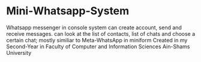 # Mini-Whatsapp-System 
Whatsapp messenger in console system can create account, send and receive messages. can look at the list of contacts, list of chats and choose a certain chat; mostly similiar to Meta-WhatsApp in miniform
Created in my Second-Year in Faculty of Computer and Information Sciences Ain-Shams University
